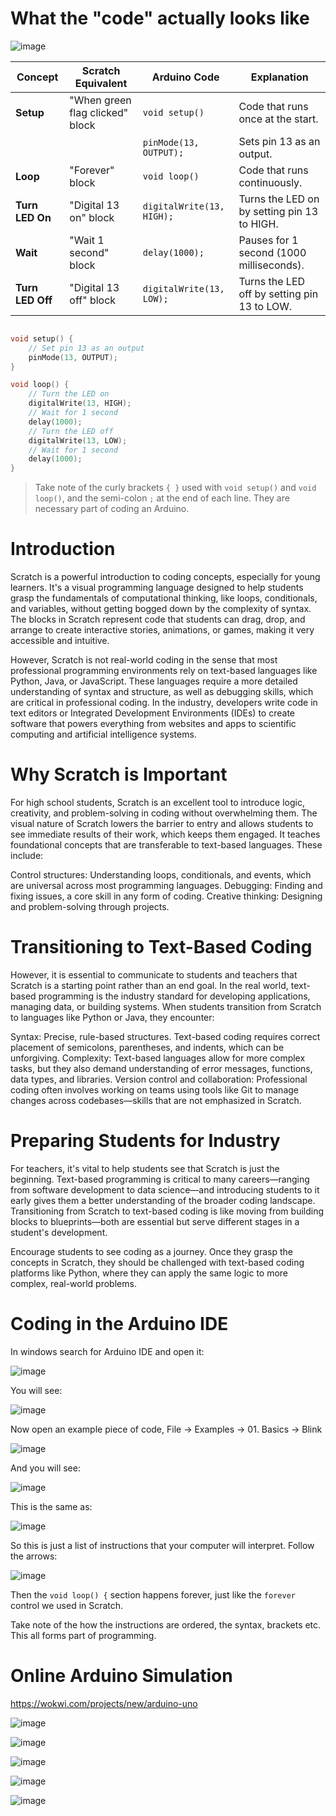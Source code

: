 # What the "code" actually looks like

![image](https://github.com/user-attachments/assets/df7f1d4b-0ae1-487c-9bf8-badbe9acfc83)


| **Concept**             | **Scratch Equivalent**         | **Arduino Code**                        | **Explanation**                                                             |
|-------------------------|---------------------------------|------------------------------------------|-----------------------------------------------------------------------------|
| **Setup**               | "When green flag clicked" block | `void setup()`                           | Code that runs once at the start.                                           |
|                         |                                 | `pinMode(13, OUTPUT);`                   | Sets pin 13 as an output.                                                   |
| **Loop**                | "Forever" block                | `void loop()`                            | Code that runs continuously.                                                |
| **Turn LED On**         | "Digital 13 on" block      | `digitalWrite(13, HIGH);`                | Turns the LED on by setting pin 13 to HIGH.                                 |
| **Wait**                | "Wait 1 second" block           | `delay(1000);`                           | Pauses for 1 second (1000 milliseconds).                                    |
| **Turn LED Off**        | "Digital 13 off" block     | `digitalWrite(13, LOW);`                 | Turns the LED off by setting pin 13 to LOW.                                 |


```cpp

void setup() {
    // Set pin 13 as an output
    pinMode(13, OUTPUT);
}

void loop() {
    // Turn the LED on
    digitalWrite(13, HIGH);
    // Wait for 1 second
    delay(1000);
    // Turn the LED off
    digitalWrite(13, LOW);
    // Wait for 1 second
    delay(1000);
}
```

> Take note of the curly brackets `{ }` used with `void setup()` and `void loop()`, and the semi-colon `;` at the end of each line. They are necessary part of coding an Arduino.

# Introduction

Scratch is a powerful introduction to coding concepts, especially for young learners. It's a visual programming language designed to help students grasp the fundamentals of computational thinking, like loops, conditionals, and variables, without getting bogged down by the complexity of syntax. The blocks in Scratch represent code that students can drag, drop, and arrange to create interactive stories, animations, or games, making it very accessible and intuitive.

However, Scratch is not real-world coding in the sense that most professional programming environments rely on text-based languages like Python, Java, or JavaScript. These languages require a more detailed understanding of syntax and structure, as well as debugging skills, which are critical in professional coding. In the industry, developers write code in text editors or Integrated Development Environments (IDEs) to create software that powers everything from websites and apps to scientific computing and artificial intelligence systems.

# Why Scratch is Important

For high school students, Scratch is an excellent tool to introduce logic, creativity, and problem-solving in coding without overwhelming them. The visual nature of Scratch lowers the barrier to entry and allows students to see immediate results of their work, which keeps them engaged. It teaches foundational concepts that are transferable to text-based languages. These include:

Control structures: Understanding loops, conditionals, and events, which are universal across most programming languages.
Debugging: Finding and fixing issues, a core skill in any form of coding.
Creative thinking: Designing and problem-solving through projects.

# Transitioning to Text-Based Coding

However, it is essential to communicate to students and teachers that Scratch is a starting point rather than an end goal. In the real world, text-based programming is the industry standard for developing applications, managing data, or building systems. When students transition from Scratch to languages like Python or Java, they encounter:

Syntax: Precise, rule-based structures. Text-based coding requires correct placement of semicolons, parentheses, and indents, which can be unforgiving.
Complexity: Text-based languages allow for more complex tasks, but they also demand understanding of error messages, functions, data types, and libraries.
Version control and collaboration: Professional coding often involves working on teams using tools like Git to manage changes across codebases—skills that are not emphasized in Scratch.

# Preparing Students for Industry

For teachers, it's vital to help students see that Scratch is just the beginning. Text-based programming is critical to many careers—ranging from software development to data science—and introducing students to it early gives them a better understanding of the broader coding landscape. Transitioning from Scratch to text-based coding is like moving from building blocks to blueprints—both are essential but serve different stages in a student's development.

Encourage students to see coding as a journey. Once they grasp the concepts in Scratch, they should be challenged with text-based coding platforms like Python, where they can apply the same logic to more complex, real-world problems.

# Coding in the Arduino IDE

In windows search for Arduino IDE and open it:

![image](https://github.com/user-attachments/assets/db0f756d-ab72-4817-aa2a-5a07649553f7)

You will see:

![image](https://github.com/user-attachments/assets/1f4efcd3-147c-4669-acec-ecd95c96a17d)

Now open an example piece of code, File -> Examples -> 01. Basics -> Blink 

![image](https://github.com/user-attachments/assets/50265988-270f-47ae-b2d8-3bd7a4089d0c)

And you will see:

![image](https://github.com/user-attachments/assets/3cf09ae8-4c89-4477-9f10-087f1431bbbd)

This is the same as:

![image](https://github.com/user-attachments/assets/55e599e6-0104-4535-aec6-4ee5746d7657)

So this is just a list of instructions that your computer will interpret. Follow the arrows:

![image](https://github.com/user-attachments/assets/648f2aed-4e1a-43d6-9818-8bf12133d03b)

Then the `void loop() {` section happens forever, just like the `forever` control we used in Scratch.

Take note of the how the instructions are ordered, the syntax, brackets etc. This all forms part of programming.

# Online Arduino Simulation

https://wokwi.com/projects/new/arduino-uno

![image](https://github.com/user-attachments/assets/c9f2875e-6232-47b5-a364-5cde7b10d9bd)

![image](https://github.com/user-attachments/assets/393d5f43-d7ed-4f9f-8004-9a3ef66b9cf2)

![image](https://github.com/user-attachments/assets/f31715f1-f221-4cb3-89c2-5f80f9c4a6a9)

![image](https://github.com/user-attachments/assets/cc2493c3-293d-48d6-b74f-03b0a20f297d)

![image](https://github.com/user-attachments/assets/4dcbbeab-40f1-4523-b1c2-299b509b437d)





